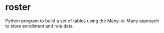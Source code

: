 # roster
Python program to build a set of tables using the Many-to-Many approach to store enrollment and role data.
